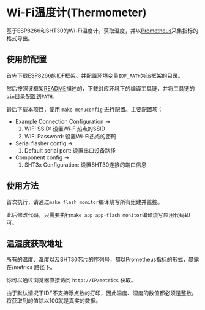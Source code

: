 # Wi-Fi温度计(Thermometer)

基于ESP8266和SHT30的Wi-Fi温度计。获取温度，并以[Prometheus](https://prometheus.io)采集指标的格式导出。

## 使用前配置

首先下载[ESP8266的IDF框架](https://github.com/espressif/ESP8266_RTOS_SDK)。并配置环境变量`IDF_PATH`为该框架的目录。

然后按照该框架[README](https://github.com/espressif/ESP8266_RTOS_SDK/blob/master/README.md)描述的，下载对应环境下的编译工具链，并将工具链的`bin`目录配置到`PATH`。

最后下载本项目，使用 `make menuconfig` 进行配置。主要配置项：

* Example Connection Configuration ->
  1. WIFI SSID: 设置Wi-Fi热点的SSID
  2. WIFI Password: 设置Wi-Fi热点的密码
* Serial flasher config ->
  1. Default serial port: 设置串口设备路径
* Component config ->
  1. SHT3x Configuration: 设置SHT30连接的端口信息

## 使用方法

首次执行，请通过`make flash monitor`编译烧写所有组建并监控。

此后修改代码，只需要执行`make app app-flash monitor`编译烧写应用代码即可。

## 温湿度获取地址

所有的温度、湿度以及SHT30芯片的序列号，都以Prometheus指标的形式，暴露在/metrics 路径下。

你可以通过浏览器直接访问 `http://IP/metrics` 获取。

由于默认情况下IDF不支持浮点数的打印，因此温度、湿度的数值都必须是整数。将获取到的值除以100就是真实的数据。
